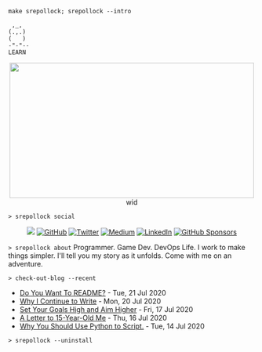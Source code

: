 `make srepollock; srepollock --intro`
```
 ,_,
(.,.)
(   )
-"-"--
LEARN
 ```
<p align="center">
<img width=498 height=276 src=https://external-content.duckduckgo.com/iu/?u=https%3A%2F%2Fmedia1.tenor.com%2Fimages%2Fa4cd3a19ae2b3ebbca19e4f022e660e4%2Ftenor.gif%3Fitemid%3D8645601&f=1&nofb=1 />wid
</p>  

 `> srepollock social`
 
<p align="center">
  <img src="https://img.shields.io/static/v1?label=&message=Personal-Website&color=brightgreen&link=https://spollock.ca" /img>
	<a href="https://github.com/srepollock"><img src="https://img.shields.io/github/followers/srepollock.svg?label=GitHub&style=social" alt="GitHub"></a>
	<a href="https://twitter.com/srepollock"><img src="https://img.shields.io/twitter/follow/srepollock?label=Twitter&style=social" alt="Twitter"></a>
  <a href="https://medium.com/@srepollock"><img src="https://img.shields.io/badge/Medium--_.svg?label=Medium&style=social" alt="Medium" /></a>
	<a href="https://www.linkedin.com/in/srepollock"><img src="https://img.shields.io/badge/LinkedIn--_.svg?style=social&logo=linkedin" alt="LinkedIn"></a>
	<a href="https://github.com/sponsors/srepollock"><img src="https://img.shields.io/badge/GitHub_Sponsors--_.svg?style=social&logo=github&logoColor=EA4AAA" alt="GitHub Sponsors"></a>
</p>

`> srepollock about`
Programmer. Game Dev. DevOps Life. I work to make things simpler. I'll tell you my story as it unfolds. Come with me on an adventure.

`> check-out-blog --recent`
<!-- blog starts -->
* [Do You Want To README?](https://medium.com/@srepollock/do-you-want-to-readme-89aa703c1835?source=rss-946d079fd083------2) - Tue, 21 Jul 2020
* [Why I Continue to Write](https://medium.com/swlh/why-i-continue-to-write-82ce16140d78?source=rss-946d079fd083------2) - Mon, 20 Jul 2020
* [Set Your Goals High and Aim Higher](https://medium.com/the-post-grad-survival-guide/set-your-goals-high-and-aim-higher-248a9f1812d4?source=rss-946d079fd083------2) - Fri, 17 Jul 2020
* [A Letter to 15-Year-Old Me](https://medium.com/@srepollock/a-letter-to-15-year-old-me-1a70aa4a660?source=rss-946d079fd083------2) - Thu, 16 Jul 2020
* [Why You Should Use Python  to Script.](https://medium.com/swlh/why-you-should-use-python-to-script-8f1d591cf2c1?source=rss-946d079fd083------2) - Tue, 14 Jul 2020
<!-- blog ends -->

`> srepollock --uninstall`

